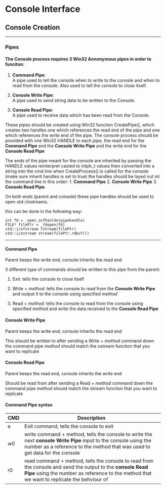 # Console Interface

## Console Creation

---

### Pipes

#### The Console process requires 3 Win32 Annonymous pipes in order to funciton:

1.  **Command Pipe**: \
    A pipe used to tell the console when to write to the conosle and when to read from the console. Also used to tell the console to close itself.

2.  **Console Write Pipe**:\
    A pipe used to send string data to be written to the Console.

3.  **Console Read Pipe**:\
    A pipe used to receive data which has been read from the Console.

These pipes should be created using Win32 funciton CreatePipe(), which creates two handles one which references the read end of the pipe and one which references the write end of the pipe. The console process should be provided with one Win32 HANDLE to each pipe, the read end for the **Command Pipe** and the **Console Write Pipe** and the write end for the **Console Read Pipe**

The ends of the pipe meant for the console are inherited by passing the HANDLE values reinterpret casted to intptr_t values then converted into a string into the cmd line when CreateProcess() is called for the console (make sure inherit handles is set to true)
the handles should be layed out int the command line in this order: 1. **Command Pipe** 2. **Console Write Pipe** 3. **Console Read Pipe**.

On both ends (parent and console) these pipe handles should be used to open std::i/ostreams.

this can be done in the following way:

```
int fd = _open_osfhanlde(pipehandle)
FILE* filePtr = _fdopen(fd)
std::i/ofstream fstream(filePtr)
std::i/ostream stream(filePtr.rdbuf())
```

---

#### **Command Pipe**

Parent keeps the write end, console inherits the read end

3 different type of commands should be written to this pipe from the parent:

1. Exit: tells the console to close itself

2. Write + _method_: tells the console to read from the **Console Write Pipe** and output it to the console using specified _method_

3. Read + _method_: tells the console to read from the console using specified _method_ and write the data received to the **Console Read Pipe**

#### **Console Write Pipe**

Parent keeps the write end, console inherits the read end

This should be written to after sending a Write + _method_ command down the command pipe
_method_ should match the ostream function that you want to replicate

#### **Console Read Pipe**

Parent keeps the read end, console inherits the write end

Should be read from after sending a Read + _method_ command down the command pipe
_method_ should match the istream funciton that you want to replicate

#### **Command Pipe syntax**

| CMD | Description                                                                                                                                                                                              |
| --- | -------------------------------------------------------------------------------------------------------------------------------------------------------------------------------------------------------- |
| e   | Exit command, tells the console to exit                                                                                                                                                                  |
| w0  | write command + method, tells the console to write the next **console Write Pipe** input to the console using the number as a reference to the method that was used to get data for the console          |
| r0  | read command + method, tells the console to read from the console and send the output to the **console Read Pipe** using the number as reference to the method that we want to replicate the behviour of |
